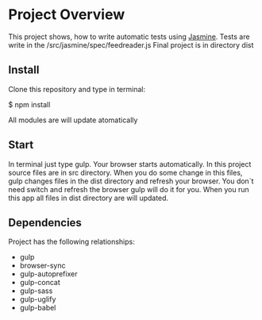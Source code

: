 # Project Overview

This project  shows, how to write automatic tests using [Jasmine](http://jasmine.github.io/). Tests are write in the /src/jasmine/spec/feedreader.js
Final project is in directory dist


## Install

Clone this repository and type in terminal:

$ npm install

All modules are will update atomatically


## Start

In terminal just type gulp. Your browser starts automatically.
In this project source files are in src directory. When you do some change in this files, gulp changes files in the dist directory and refresh your browser. You don`t need switch and refresh the browser gulp will do it for you. When you run this app all files in dist directory are will updated. 

## Dependencies 

Project has the following relationships:
 - gulp
 - browser-sync
 - gulp-autoprefixer
 - gulp-concat
 - gulp-sass
 - gulp-uglify
 - gulp-babel

